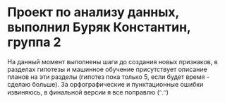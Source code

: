 # Проект по анализу данных, выполнил Буряк Константин, группа 2
На данный момент выполнены шаги до создания новых признаков, в разделах гипотезы и машинное обучение присутствует описание планов на эти разделы (гипотез пока только 5, если будет время - сделаю больше).
За орфографические и пунктационные ошибки извиняюсь, в финальной версии я все поправлю (ᵔ.ᵔ)
